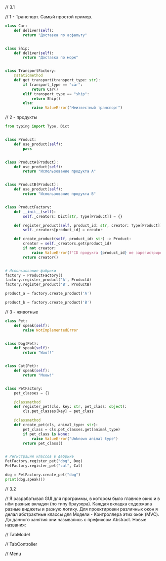 // 3.1

// 1 - Транспорт. Самый простой пример.

```python
class Car:
    def deliver(self):
        return "Доставка по асфальту"


class Ship:
    def deliver(self):
        return "Доставка по морю"


class TransportFactory:
    @staticmethod
    def get_transport(transport_type: str):
        if transport_type == "car":
            return Car()
        elif transport_type == "ship":
            return Ship()
        else:
            raise ValueError("Неизвестный транспорт")
```

// 2 - продукты

```python
from typing import Type, Dict


class Product:
    def use_product(self):
        pass


class ProductA(Product):
    def use_product(self):
        return "Использование продукта A"


class ProductB(Product):
    def use_product(self):
        return "Использование продукта B"


class ProductFactory:
    def __init__(self):
        self._creators: Dict[str, Type[Product]] = {}

    def register_product(self, product_id: str, creator: Type[Product]):
        self._creators[product_id] = creator

    def create_product(self, product_id: str) -> Product:
        creator = self._creators.get(product_id)
        if not creator:
            raise ValueError(f"ID продукта {product_id} не зарегистрирован.")
        return creator()


# Использование фабрики
factory = ProductFactory()
factory.register_product('A', ProductA)
factory.register_product('B', ProductB)

product_a = factory.create_product('A')

product_b = factory.create_product('B')
```

// 3 - животные

```python
class Pet:
    def speak(self):
        raise NotImplementedError


class Dog(Pet):
    def speak(self):
        return "Woof!"


class Cat(Pet):
    def speak(self):
        return "Meow!"


class PetFactory:
    pet_classes = {}

    @classmethod
    def register_pet(cls, key: str, pet_class: object):
        cls.pet_classes[key] = pet_class

    @classmethod
    def create_pet(cls, animal_type: str):
        pet_class = cls.pet_classes.get(animal_type)
        if pet_class is None:
            raise ValueError("Unknown animal type")
        return pet_class()


# Регистрация классов в фабрике
PetFactory.register_pet("dog", Dog)
PetFactory.register_pet("cat", Cat)

dog = PetFactory.create_pet("dog")
print(dog.speak())
```

// 3.2

// Я разрабатывал GUI для программы, в котором было главное окно и в нём разные вкладки (по типу браузера). Каждая
вкладка содержала разные виджеты и разную логику. Для проектировки различных окон я делал абстрактные классы для
Модели - Контроллера этих окон (MVC). До данного занятия они назывались с префиксом Abstract. Новые названия:

// TabModel

// TabController

// Menu